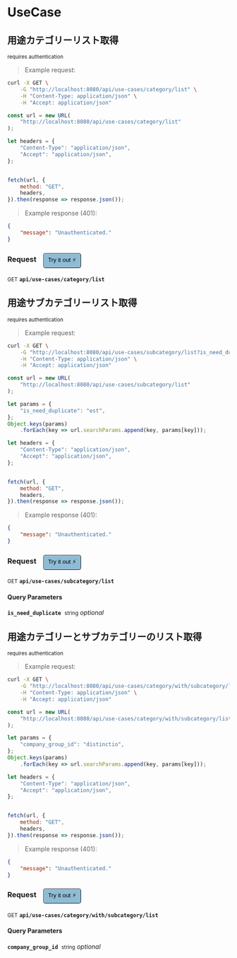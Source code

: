 # UseCase


## 用途カテゴリーリスト取得

<small class="badge badge-darkred">requires authentication</small>



> Example request:

```bash
curl -X GET \
    -G "http://localhost:8080/api/use-cases/category/list" \
    -H "Content-Type: application/json" \
    -H "Accept: application/json"
```

```javascript
const url = new URL(
    "http://localhost:8080/api/use-cases/category/list"
);

let headers = {
    "Content-Type": "application/json",
    "Accept": "application/json",
};


fetch(url, {
    method: "GET",
    headers,
}).then(response => response.json());
```


> Example response (401):

```json
{
    "message": "Unauthenticated."
}
```
<div id="execution-results-GETapi-use-cases-category-list" hidden>
    <blockquote>Received response<span id="execution-response-status-GETapi-use-cases-category-list"></span>:</blockquote>
    <pre class="json"><code id="execution-response-content-GETapi-use-cases-category-list"></code></pre>
</div>
<div id="execution-error-GETapi-use-cases-category-list" hidden>
    <blockquote>Request failed with error:</blockquote>
    <pre><code id="execution-error-message-GETapi-use-cases-category-list"></code></pre>
</div>
<form id="form-GETapi-use-cases-category-list" data-method="GET" data-path="api/use-cases/category/list" data-authed="1" data-hasfiles="0" data-headers='{"Content-Type":"application\/json","Accept":"application\/json"}' onsubmit="event.preventDefault(); executeTryOut('GETapi-use-cases-category-list', this);">
<h3>
    Request&nbsp;&nbsp;&nbsp;
        <button type="button" style="background-color: #8fbcd4; padding: 5px 10px; border-radius: 5px; border-width: thin;" id="btn-tryout-GETapi-use-cases-category-list" onclick="tryItOut('GETapi-use-cases-category-list');">Try it out ⚡</button>
    <button type="button" style="background-color: #c97a7e; padding: 5px 10px; border-radius: 5px; border-width: thin;" id="btn-canceltryout-GETapi-use-cases-category-list" onclick="cancelTryOut('GETapi-use-cases-category-list');" hidden>Cancel</button>&nbsp;&nbsp;
    <button type="submit" style="background-color: #6ac174; padding: 5px 10px; border-radius: 5px; border-width: thin;" id="btn-executetryout-GETapi-use-cases-category-list" hidden>Send Request 💥</button>
    </h3>
<p>
<small class="badge badge-green">GET</small>
 <b><code>api/use-cases/category/list</code></b>
</p>
<p>
<label id="auth-GETapi-use-cases-category-list" hidden>Authorization header: <b><code>Bearer </code></b><input type="text" name="Authorization" data-prefix="Bearer " data-endpoint="GETapi-use-cases-category-list" data-component="header"></label>
</p>
</form>


## 用途サブカテゴリーリスト取得

<small class="badge badge-darkred">requires authentication</small>



> Example request:

```bash
curl -X GET \
    -G "http://localhost:8080/api/use-cases/subcategory/list?is_need_duplicate=est" \
    -H "Content-Type: application/json" \
    -H "Accept: application/json"
```

```javascript
const url = new URL(
    "http://localhost:8080/api/use-cases/subcategory/list"
);

let params = {
    "is_need_duplicate": "est",
};
Object.keys(params)
    .forEach(key => url.searchParams.append(key, params[key]));

let headers = {
    "Content-Type": "application/json",
    "Accept": "application/json",
};


fetch(url, {
    method: "GET",
    headers,
}).then(response => response.json());
```


> Example response (401):

```json
{
    "message": "Unauthenticated."
}
```
<div id="execution-results-GETapi-use-cases-subcategory-list" hidden>
    <blockquote>Received response<span id="execution-response-status-GETapi-use-cases-subcategory-list"></span>:</blockquote>
    <pre class="json"><code id="execution-response-content-GETapi-use-cases-subcategory-list"></code></pre>
</div>
<div id="execution-error-GETapi-use-cases-subcategory-list" hidden>
    <blockquote>Request failed with error:</blockquote>
    <pre><code id="execution-error-message-GETapi-use-cases-subcategory-list"></code></pre>
</div>
<form id="form-GETapi-use-cases-subcategory-list" data-method="GET" data-path="api/use-cases/subcategory/list" data-authed="1" data-hasfiles="0" data-headers='{"Content-Type":"application\/json","Accept":"application\/json"}' onsubmit="event.preventDefault(); executeTryOut('GETapi-use-cases-subcategory-list', this);">
<h3>
    Request&nbsp;&nbsp;&nbsp;
        <button type="button" style="background-color: #8fbcd4; padding: 5px 10px; border-radius: 5px; border-width: thin;" id="btn-tryout-GETapi-use-cases-subcategory-list" onclick="tryItOut('GETapi-use-cases-subcategory-list');">Try it out ⚡</button>
    <button type="button" style="background-color: #c97a7e; padding: 5px 10px; border-radius: 5px; border-width: thin;" id="btn-canceltryout-GETapi-use-cases-subcategory-list" onclick="cancelTryOut('GETapi-use-cases-subcategory-list');" hidden>Cancel</button>&nbsp;&nbsp;
    <button type="submit" style="background-color: #6ac174; padding: 5px 10px; border-radius: 5px; border-width: thin;" id="btn-executetryout-GETapi-use-cases-subcategory-list" hidden>Send Request 💥</button>
    </h3>
<p>
<small class="badge badge-green">GET</small>
 <b><code>api/use-cases/subcategory/list</code></b>
</p>
<p>
<label id="auth-GETapi-use-cases-subcategory-list" hidden>Authorization header: <b><code>Bearer </code></b><input type="text" name="Authorization" data-prefix="Bearer " data-endpoint="GETapi-use-cases-subcategory-list" data-component="header"></label>
</p>
<h4 class="fancy-heading-panel"><b>Query Parameters</b></h4>
<p>
<b><code>is_need_duplicate</code></b>&nbsp;&nbsp;<small>string</small>     <i>optional</i> &nbsp;
<input type="text" name="is_need_duplicate" data-endpoint="GETapi-use-cases-subcategory-list" data-component="query"  hidden>
<br>

</p>
</form>


## 用途カテゴリーとサブカテゴリーのリスト取得

<small class="badge badge-darkred">requires authentication</small>



> Example request:

```bash
curl -X GET \
    -G "http://localhost:8080/api/use-cases/category/with/subcategory/list?company_group_id=distinctio" \
    -H "Content-Type: application/json" \
    -H "Accept: application/json"
```

```javascript
const url = new URL(
    "http://localhost:8080/api/use-cases/category/with/subcategory/list"
);

let params = {
    "company_group_id": "distinctio",
};
Object.keys(params)
    .forEach(key => url.searchParams.append(key, params[key]));

let headers = {
    "Content-Type": "application/json",
    "Accept": "application/json",
};


fetch(url, {
    method: "GET",
    headers,
}).then(response => response.json());
```


> Example response (401):

```json
{
    "message": "Unauthenticated."
}
```
<div id="execution-results-GETapi-use-cases-category-with-subcategory-list" hidden>
    <blockquote>Received response<span id="execution-response-status-GETapi-use-cases-category-with-subcategory-list"></span>:</blockquote>
    <pre class="json"><code id="execution-response-content-GETapi-use-cases-category-with-subcategory-list"></code></pre>
</div>
<div id="execution-error-GETapi-use-cases-category-with-subcategory-list" hidden>
    <blockquote>Request failed with error:</blockquote>
    <pre><code id="execution-error-message-GETapi-use-cases-category-with-subcategory-list"></code></pre>
</div>
<form id="form-GETapi-use-cases-category-with-subcategory-list" data-method="GET" data-path="api/use-cases/category/with/subcategory/list" data-authed="1" data-hasfiles="0" data-headers='{"Content-Type":"application\/json","Accept":"application\/json"}' onsubmit="event.preventDefault(); executeTryOut('GETapi-use-cases-category-with-subcategory-list', this);">
<h3>
    Request&nbsp;&nbsp;&nbsp;
        <button type="button" style="background-color: #8fbcd4; padding: 5px 10px; border-radius: 5px; border-width: thin;" id="btn-tryout-GETapi-use-cases-category-with-subcategory-list" onclick="tryItOut('GETapi-use-cases-category-with-subcategory-list');">Try it out ⚡</button>
    <button type="button" style="background-color: #c97a7e; padding: 5px 10px; border-radius: 5px; border-width: thin;" id="btn-canceltryout-GETapi-use-cases-category-with-subcategory-list" onclick="cancelTryOut('GETapi-use-cases-category-with-subcategory-list');" hidden>Cancel</button>&nbsp;&nbsp;
    <button type="submit" style="background-color: #6ac174; padding: 5px 10px; border-radius: 5px; border-width: thin;" id="btn-executetryout-GETapi-use-cases-category-with-subcategory-list" hidden>Send Request 💥</button>
    </h3>
<p>
<small class="badge badge-green">GET</small>
 <b><code>api/use-cases/category/with/subcategory/list</code></b>
</p>
<p>
<label id="auth-GETapi-use-cases-category-with-subcategory-list" hidden>Authorization header: <b><code>Bearer </code></b><input type="text" name="Authorization" data-prefix="Bearer " data-endpoint="GETapi-use-cases-category-with-subcategory-list" data-component="header"></label>
</p>
<h4 class="fancy-heading-panel"><b>Query Parameters</b></h4>
<p>
<b><code>company_group_id</code></b>&nbsp;&nbsp;<small>string</small>     <i>optional</i> &nbsp;
<input type="text" name="company_group_id" data-endpoint="GETapi-use-cases-category-with-subcategory-list" data-component="query"  hidden>
<br>

</p>
</form>



